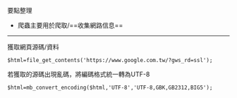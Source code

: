 要點整理
- 爬蟲主要用於爬取/==收集網路信息==

---

獲取網頁源碼/資料
```
$html=file_get_contents('https://www.google.com.tw/?gws_rd=ssl');
```

若獲取的源碼出現亂碼，將編碼格式統一轉為UTF-8
```
$html=mb_convert_encoding($html,'UTF-8','UTF-8,GBK,GB2312,BIG5');
```